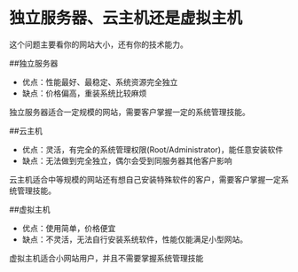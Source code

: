 <!-- --- tag: 导购 -->
# 独立服务器、云主机还是虚拟主机
这个问题主要看你的网站大小，还有你的技术能力。

##独立服务器

*  优点：性能最好、最稳定、系统资源完全独立
*  缺点：价格偏高，重装系统比较麻烦

独立服务器适合一定规模的网站，需要客户掌握一定的系统管理技能。

##云主机

*  优点：灵活，有完全的系统管理权限(Root/Administrator)，能任意安装软件
*  缺点：无法做到完全独立，偶尔会受到同服务器其他客户影响

云主机适合中等规模的网站还有想自己安装特殊软件的客户，需要客户掌握一定系统管理技能。

##虚拟主机

*  优点：使用简单，价格便宜
*  缺点：不灵活，无法自行安装系统软件，性能仅能满足小型网站。

虚拟主机适合小网站用户，并且不需要掌握系统管理技能